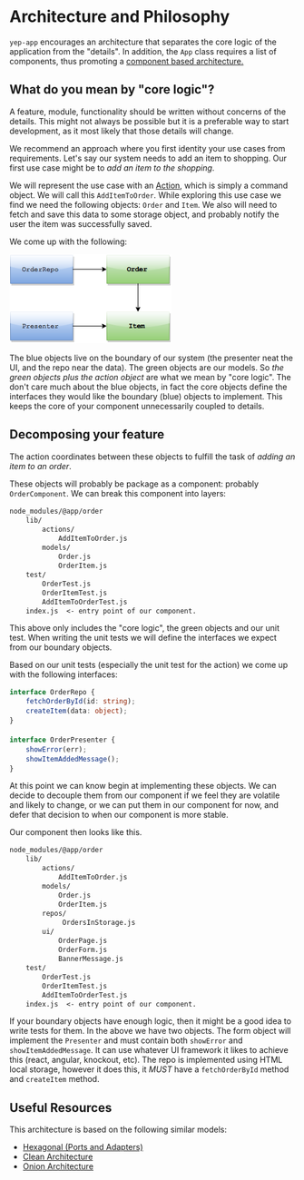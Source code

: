 # Architecture and Philosophy

`yep-app` encourages an architecture that separates the core logic of the application from the "details". In addition, the `App` class requires a list of components, thus promoting a [component based architecture.](https://msdn.microsoft.com/en-us/library/ee658117.aspx#ComponentBasedStyle)

## What do you mean by "core logic"?
A feature, module, functionality should be written without concerns of the details. This might not always be possible but it is a preferable way to start development, as it most likely that those details will change.

We recommend an approach where you first identity your use cases from requirements. Let's say our system needs to add an item to shopping. Our first use case might be to *add an item to the shopping*.

We will represent the use case with an [Action](./app-actions-and-events.md), which is simply a command object. We will call this `AddItemToOrder`. While exploring this use case we find we need the following objects: `Order` and `Item`. We also will need to fetch and save this data to some storage object, and probably notify the user the item was successfully saved.

We come up with the following:

![enter image description here](./images/order-model.png)

The blue objects live on the boundary of our system (the presenter neat the UI, and the repo near the data). The green objects are our models. So *the green objects plus the action object* are what we mean by "core logic". The don't care much about the blue objects, in fact the core objects define the interfaces they would like the boundary (blue) objects to implement. This keeps the core of your component unnecessarily coupled to details.

## Decomposing your feature

The action coordinates between these objects to fulfill the task of *adding an item to an order*.

These objects will probably be package as a component: probably `OrderComponent`. We can break this component into layers:
```
node_modules/@app/order
    lib/
        actions/
            AddItemToOrder.js
        models/
            Order.js
            OrderItem.js
    test/
        OrderTest.js
        OrderItemTest.js
        AddItemToOrderTest.js
    index.js  <- entry point of our component.
```

This above only includes the "core logic", the green objects and our unit test. When writing the unit tests we will define the interfaces we expect from our boundary objects.

Based on our unit tests (especially the unit test for the action) we come up with the following interfaces:

```typescript
interface OrderRepo {
    fetchOrderById(id: string);
    createItem(data: object);
}

interface OrderPresenter {
    showError(err);
    showItemAddedMessage();
}
```

At this point we can know begin at implementing these objects.
We can decide to decouple them from our component if we feel they are volatile and likely to change, or we can put them in our component for now, and defer that decision to when our component is more stable.

Our component then looks like this.

```
node_modules/@app/order
    lib/
        actions/
            AddItemToOrder.js
        models/
            Order.js
            OrderItem.js
        repos/
             OrdersInStorage.js
        ui/
            OrderPage.js
            OrderForm.js
            BannerMessage.js
    test/
        OrderTest.js
        OrderItemTest.js
        AddItemToOrderTest.js
    index.js  <- entry point of our component.
```

If your boundary objects have enough logic, then it might be a good idea to write tests for them. In the above we have two objects. The form object will implement the `Presenter` and must contain both `showError` and `showItemAddedMessage`. It can use whatever UI framework it likes to achieve this (react, angular, knockout, etc).
The repo is implemented using HTML local storage, however it does this, it *MUST* have a `fetchOrderById` method and `createItem` method.

## Useful Resources
This architecture is based on the following similar models:

- [Hexagonal (Ports and Adapters)](http://alistair.cockburn.us/Hexagonal+architecture)
- [Clean Architecture](https://blog.8thlight.com/uncle-bob/2012/08/13/the-clean-architecture.html)
- [Onion Architecture](http://jeffreypalermo.com/blog/the-onion-architecture-part-1/)
